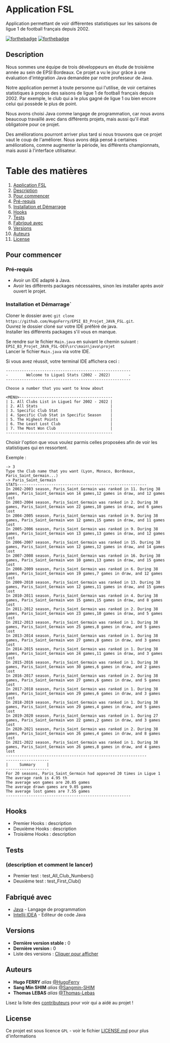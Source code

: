 # Application FSL

Application permettant de voir différentes statistiques sur les saisons de ligue 1 de football français depuis 2002.

[![forthebadge](http://forthebadge.com/images/badges/built-with-love.svg)](http://forthebadge.com)  [![forthebadge](https://forthebadge.com/images/badges/made-with-java.svg)](http://forthebadge.com)

## Description

Nous sommes une équipe de trois développeurs en étude de troisième année au sein de EPSI Bordeaux.
Ce projet a vu le jour grâce à une évaluation d'intégration Java demandée par notre professeur de Java.

Notre application permet à toute personne qui l'utilise, de voir certaines statistiques à propos des saisons de ligue 1 de football français depuis 2002.
Par exemple, le club qui a le plus gagné de ligue 1 ou bien encore celui qui possède le plus de point.

Nous avons choisi Java comme langage de programmation, car nous avons beaucoup travaillé avec dans différents projets, mais aussi qu'il était obligatoire pour ce projet.

Des améliorations pourront arriver plus tard si nous trouvons que ce projet vaut le coup de l'améliorer.
Nous avons déjà pensé à certaines améliorations, comme augmenter la période, les différents championnats, mais aussi à l'interface utilisateur.

# Table des matières

1. [Application FSL](#application-fsl)
2. [Description](#description)
3. [Pour commencer](#pour-commencer)
4. [Pré-requis](#pr-requis)
5. [Installation et Démarrage](#installation-et-dmarrage)
6. [Hooks](#hooks)
7. [Tests](#tests)
8. [Fabriqué avec](#fabriqu-avec)
9. [Versions](#versions)
10. [Auteurs](#auteurs)
11. [License](#license)

## Pour commencer

### Pré-requis

- Avoir un IDE adapté à Java.
- Avoir les différents packages nécessaires, sinon les installer après avoir ouvert le projet.

### Installation et Démarrage`

Cloner le dossier avec ``git clone https://github.com/HugoFerry/EPSI_B3_Projet_JAVA_FSL.git``. \
Ouvrez le dossier cloné sur votre IDE préféré de java. \
Installer les différents packages s'il vous en manque.

Se rendre sur le fichier ``Main.java`` en suivant le chemin suivant :
``EPSI_B3_Projet_JAVA_FSL-DEV\src\main\java\projet`` \
Lancer le fichier ``Main.java`` via votre IDE.

Si vous avez réussit, votre terminal IDE affichera ceci :

```
-------------------------------------------------------
-        Welcome to Ligue1 Stats (2002 - 2022)        -
-------------------------------------------------------

Choose a number that you want to know about

<MENU>-----------------------------------------
| 1. All Clubs List in Ligue1 for 2002 - 2022 |
| 2. All Stats                                |
| 3. Specific Club Stat                       |
| 4. Specific Club Stat in Specific Season    |
| 5. The Highest Points                       |
| 6. The Least Lost Club                      |
| 7. The Most Won Club                        |
-----------------------------------------------
```
Choisir l'option que vous voulez parmis celles proposées afin de voir les statistiques qui en ressortent.

Exemple :

```
-> 3
Type the Club name that you want (Lyon, Monaco, Bordeaux, Paris_Saint_Germain...)
-> Paris_Saint_Germain
STATS---------------------------------------------------------
In 2002-2003 season, Paris_Saint_Germain was ranked in 11. During 38 games, Paris_Saint_Germain won 14 games,12 games in draw, and 12 games lost
In 2003-2004 season, Paris_Saint_Germain was ranked in 2. During 38 games, Paris_Saint_Germain won 22 games,10 games in draw, and 6 games lost
In 2004-2005 season, Paris_Saint_Germain was ranked in 9. During 38 games, Paris_Saint_Germain won 12 games,15 games in draw, and 11 games lost
In 2005-2006 season, Paris_Saint_Germain was ranked in 9. During 38 games, Paris_Saint_Germain won 13 games,13 games in draw, and 12 games lost
In 2006-2007 season, Paris_Saint_Germain was ranked in 15. During 38 games, Paris_Saint_Germain won 12 games,12 games in draw, and 14 games lost
In 2007-2008 season, Paris_Saint_Germain was ranked in 16. During 38 games, Paris_Saint_Germain won 10 games,13 games in draw, and 15 games lost
In 2008-2009 season, Paris_Saint_Germain was ranked in 6. During 38 games, Paris_Saint_Germain won 19 games,7 games in draw, and 12 games lost
In 2009-2010 season, Paris_Saint_Germain was ranked in 13. During 38 games, Paris_Saint_Germain won 12 games,11 games in draw, and 15 games lost
In 2010-2011 season, Paris_Saint_Germain was ranked in 4. During 38 games, Paris_Saint_Germain won 15 games,15 games in draw, and 8 games lost
In 2011-2012 season, Paris_Saint_Germain was ranked in 2. During 38 games, Paris_Saint_Germain won 23 games,10 games in draw, and 5 games lost
In 2012-2013 season, Paris_Saint_Germain was ranked in 1. During 38 games, Paris_Saint_Germain won 25 games,8 games in draw, and 5 games lost
In 2013-2014 season, Paris_Saint_Germain was ranked in 1. During 38 games, Paris_Saint_Germain won 27 games,8 games in draw, and 3 games lost
In 2014-2015 season, Paris_Saint_Germain was ranked in 1. During 38 games, Paris_Saint_Germain won 24 games,11 games in draw, and 3 games lost
In 2015-2016 season, Paris_Saint_Germain was ranked in 1. During 38 games, Paris_Saint_Germain won 30 games,6 games in draw, and 2 games lost
In 2016-2017 season, Paris_Saint_Germain was ranked in 2. During 38 games, Paris_Saint_Germain won 27 games,6 games in draw, and 5 games lost
In 2017-2018 season, Paris_Saint_Germain was ranked in 1. During 38 games, Paris_Saint_Germain won 29 games,6 games in draw, and 3 games lost
In 2018-2019 season, Paris_Saint_Germain was ranked in 1. During 38 games, Paris_Saint_Germain won 29 games,4 games in draw, and 5 games lost
In 2019-2020 season, Paris_Saint_Germain was ranked in 1. During 27 games, Paris_Saint_Germain won 22 games,2 games in draw, and 3 games lost
In 2020-2021 season, Paris_Saint_Germain was ranked in 2. During 38 games, Paris_Saint_Germain won 26 games,4 games in draw, and 8 games lost
In 2021-2022 season, Paris_Saint_Germain was ranked in 1. During 38 games, Paris_Saint_Germain won 26 games,8 games in draw, and 4 games lost
--------------------------------------------------------------
-------------------
|     Summary     |
-------------------
For 20 seasons, Paris_Saint_Germain had appeared 20 times in Ligue 1
The average rank is 4.95 th
The average won games are 20.85 games
The average drawn games are 9.05 games
The average lost games are 7.55 games
-------------------------------------------------------
```

## Hooks

* Premier Hooks : description
* Deuxième Hooks : description
* Troisième Hooks : description

## Tests
### (description et comment le lancer)
* Premier test : test_All_Club_Numbers() 
* Deuxième test : test_First_Club()

## Fabriqué avec

* [Java](https://www.java.com/fr/download/) - Langage de programmation
* [Intellij IDEA](https://www.jetbrains.com/idea/) - Editeur de code Java

## Versions

* **Dernière version stable :** 0
* **Dernière version :** 0
* Liste des versions : [Cliquer pour afficher](https://github.com/HugoFerry/EPSI_B3_Projet_JAVA_FSL/tags)

## Auteurs

* **Hugo FERRY** _alias_ [@HugoFerry](https://github.com/HugoFerry)
* **Sang Min SHIM** _alias_ [@Sangmin-SHIM](https://github.com/Sangmin-SHIM)
* **Thomas LEBAS** _alias_ [@Thomas-Lebas](https://github.com/Thomas-Lebas)

Lisez la liste des [contributeurs](https://github.com/HugoFerry/EPSI_B3_Projet_JAVA_FSL/graphs/contributors) pour voir qui a aidé au projet !

## License

Ce projet est sous licence ``GPL`` - voir le fichier [LICENSE.md](LICENSE.md) pour plus d'informations
